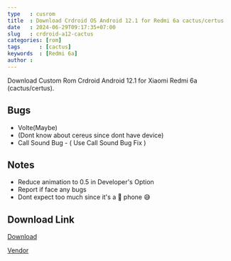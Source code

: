 ```yaml
---
type   : cusrom
title  : Download Crdroid OS Android 12.1 for Redmi 6a cactus/certus
date   : 2024-06-29T09:17:35+07:00
slug   : crdroid-a12-cactus
categories: [rom]
tags      : [cactus]
keywords  : [Redmi 6a]
author :
---
```


Download Custom Rom Crdroid Android 12.1 for Xiaomi Redmi 6a (cactus/certus).


## Bugs
- Volte(Maybe)
- (Dont know about cereus since dont have device)
- Call Sound Bug - ( Use Call Sound Bug Fix ) 

## Notes
- Reduce animation to 0.5 in Developer's Option
- Report if face any bugs
- Dont expect too much since it's a 🥔 phone 😅


## Download Link
[Download](https://t.me/potatobase/13)

[Vendor](https://t.me/wahyu6070files/983?single)

